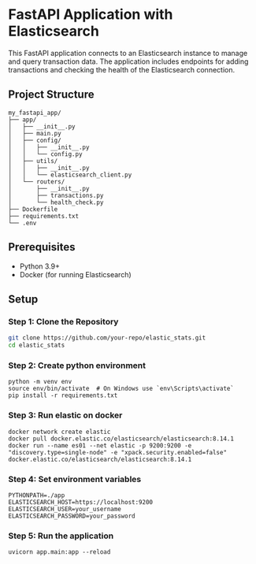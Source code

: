 # FastAPI Application with Elasticsearch

This FastAPI application connects to an Elasticsearch instance to manage and query transaction data. The application includes endpoints for adding transactions and checking the health of the Elasticsearch connection.

## Project Structure
```
my_fastapi_app/
├── app/
│   ├── __init__.py
│   ├── main.py
│   ├── config/
│   │   ├── __init__.py
│   │   └── config.py
│   ├── utils/
│   │   ├── __init__.py
│   │   └── elasticsearch_client.py
│   └── routers/
│       ├── __init__.py
│       ├── transactions.py
│       └── health_check.py
├── Dockerfile
├── requirements.txt
└── .env
```


## Prerequisites

- Python 3.9+
- Docker (for running Elasticsearch)

## Setup

### Step 1: Clone the Repository

```sh
git clone https://github.com/your-repo/elastic_stats.git
cd elastic_stats
```

### Step 2: Create python environment
```
python -m venv env
source env/bin/activate  # On Windows use `env\Scripts\activate`
pip install -r requirements.txt
```

### Step 3: Run elastic on docker
```
docker network create elastic
docker pull docker.elastic.co/elasticsearch/elasticsearch:8.14.1
docker run --name es01 --net elastic -p 9200:9200 -e "discovery.type=single-node" -e "xpack.security.enabled=false" docker.elastic.co/elasticsearch/elasticsearch:8.14.1
```

### Step 4: Set environment variables
```
PYTHONPATH=./app
ELASTICSEARCH_HOST=https://localhost:9200
ELASTICSEARCH_USER=your_username
ELASTICSEARCH_PASSWORD=your_password
```

### Step 5: Run the application
```
uvicorn app.main:app --reload
```


